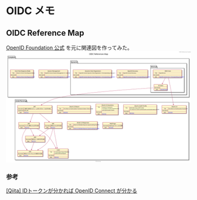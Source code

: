 # OIDC メモ
## OIDC Reference Map
[OpenID Foundation 公式](https://openid.net/connect/) を元に関連図を作ってみた。
![OIDC-OIDC_References_Map.svg](OIDC-OIDC_References_Map.svg)
### 参考
[[Qiita] IDトークンが分かれば OpenID Connect が分かる](https://qiita.com/TakahikoKawasaki/items/8f0e422c7edd2d220e06)

